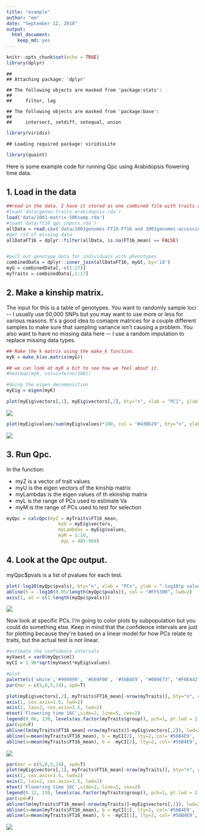 ```yaml
---
title: "example"
author: "em"
date: "September 12, 2018"
output:
  html_document:
    keep_md: yes
---
```



```r
knitr::opts_chunk$set(echo = TRUE)
library(dplyr)
```

```
## 
## Attaching package: 'dplyr'
```

```
## The following objects are masked from 'package:stats':
## 
##     filter, lag
```

```
## The following objects are masked from 'package:base':
## 
##     intersect, setdiff, setequal, union
```

```r
library(viridis)
```

```
## Loading required package: viridisLite
```

```r
library(quaint)
```

Here is some example code for running Qpc using Arabidopsis flowering time data.


## 1. Load in the data

```r
##read in the data. I have it stored as one combined file with traits and genotypes and other info for all the individuals in my dataset.
#load('data/genos-traits-arabidopsis.rda')
load('data/1001-matrix-50Ksamp.rda')
#load('data/ft16_qpc_inputs.rda')
allData = read.csv('data/1001genomes-FT10-FT16 and 1001genomes-accessions.csv', stringsAsFactors = F)
#get rid of missing data
allDataFT16 = dplyr::filter(allData, is.na(FT16_mean) == FALSE)


#pull out genotype data for individuals with phenotypes
combinedData = dplyr::inner_join(allDataFT16, myGt, by='id')
myG = combinedData[,-c(1:17)]
myTraits = combinedData[,1:17]
```


## 2. Make a kinship matrix. 
The input for this is a table of genotypes. You want to randomly sample loci -- I usually use 50,000 SNPs but you may want to use more or less for various reasons. It's a good idea to comapre matrices for a couple different samples to make sure that sampling variance isn't causing a problem. You also want to have no missing data here -- I use a random imputation to replace missing data types. 

```r
## Make the k matrix using the make_k function.
myK = make_k(as.matrix(myG))

## we can look at myK a bit to see how we feel about it.
#heatmap(myK, col=inferno(100))

#doing the eigen decomposition
myEig = eigen(myK)

plot(myEig$vectors[,1], myEig$vectors[,2], bty="n", xlab = "PC1", ylab = "PC2", col = '#FF5300')
```

![](example_files/figure-html/kinshipmatrix-1.png)<!-- -->

```r
plot(myEig$values/sum(myEig$values)*100, col = "#43B629", bty="n", ylab = "% variation explained by each PC", xlab = "PC")
```

![](example_files/figure-html/kinshipmatrix-2.png)<!-- -->

## 3. Run Qpc. 
In the function:
* myZ is a vector of trait values
* myU is the eigen vectors of the kinship matrix
* myLambdas is the eigen values of th ekinship matrix
* myL is the range of PCs used to estimate Va
* myM is the range of PCs used to test for selection

```r
myQpc = calcQpc(myZ = myTraits$FT16_mean, 
                   myU = myEig$vectors, 
                   myLambdas = myEig$values,
                   myM = 1:10,
                    myL = 485:969)
```

## 4. Look at the Qpc output.


myQpc$pvals is a list of pvalues for each test.


```r
plot(-log10(myQpc$pvals), bty="n", xlab = "PCs", ylab = "-log10(p value)", col = "#1BB6AF", lwd=2, xaxt="n")
abline(h = -log10(0.05/length(myQpc$pvals)), col = "#FF5300", lwd=2)
axis(1, at = c(1:length(myQpc$pvals)))
```

![](example_files/figure-html/Qpcresults-1.png)<!-- -->

Now look at specific PCs. I'm going to color plots by subpopulation but you could do something else. Keep in mind that the confidence intervals are just for plotting because they're based on a linear model for how PCs relate to traits, but the actual test is not linear. 

```r
#estimate the confidence intervals
myVaest = var0(myQpc$cml)
myCI = 1.96*sqrt(myVaest*myEig$values)

#plot
palette(c('white','#999999', '#E69F00', '#56B4E9', "#009E73", "#F0E442", "#0072B2", "#D55E00", "#CC79A7", 'black', 'mediumpurple3'))
par(mar = c(5,8,5,14), xpd=T)

plot(myEig$vectors[,2], myTraits$FT16_mean[-nrow(myTraits)], bty="n", col = as.factor(myTraits$group), lwd=2, ylab = "", yaxt="n",xlab = "PC2", cex.lab=2, cex.axis=2, xaxt="n")
axis(1, cex.axis=1.5, lwd=2)
axis(2, las=2, cex.axis=1.5, lwd=2)
mtext('Flowering time 16C',side=2, line=5, cex=2)
legend(0.06, 130, levels(as.factor(myTraits$group)), pch=1, pt.lwd = 2,col = palette(), bty="n", text.width = 0.04)
par(xpd=F)
abline(lm(myTraits$FT16_mean[-nrow(myTraits)]~myEig$vectors[,2]), lwd=2, col = "#0072B2")
abline(a=mean(myTraits$FT16_mean), b = myCI[2], lty=2, col='#56B4E9', lwd=2)
abline(a=mean(myTraits$FT16_mean), b = -myCI[2], lty=2, col='#56B4E9', lwd=2)
```

![](example_files/figure-html/Qpcresults2-1.png)<!-- -->

```r
par(mar = c(5,8,5,14), xpd=T)
plot(myEig$vectors[,1], myTraits$FT16_mean[-nrow(myTraits)], bty="n", col = as.factor(myTraits$group), lwd=2, ylab = "", yaxt="n",xlab = "PC1", cex.lab=2, cex.axis=2, xaxt="n")
axis(1, cex.axis=1.5, lwd=2)
axis(2, las=2, cex.axis=1.5, lwd=2)
mtext('Flowering time 16C',side=2, line=5, cex=2)
legend(0.12, 130, levels(as.factor(myTraits$group)), pch=1, pt.lwd = 2,col = palette(), bty="n", text.width = 0.04)
par(xpd=F)
abline(lm(myTraits$FT16_mean[-nrow(myTraits)]~myEig$vectors[,1]), lwd=2, col = "#0072B2")
abline(a=mean(myTraits$FT16_mean), b = myCI[1], lty=2, col='#56B4E9', lwd=2)
abline(a=mean(myTraits$FT16_mean), b = -myCI[1], lty=2, col='#56B4E9', lwd=2)
```

![](example_files/figure-html/Qpcresults2-2.png)<!-- -->




